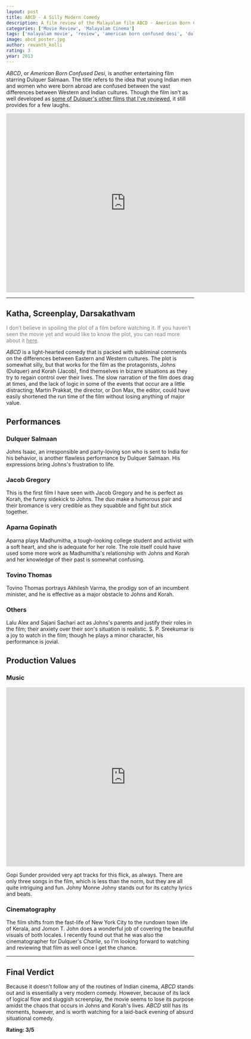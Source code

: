 ```yaml
---
layout: post
title: ABCD - A Silly Modern Comedy
description: A film review of the Malayalam film ABCD - American Born Confused Desi
categories: ['Movie Review', 'Malayalam Cinema']
tags: ['malayalam movie', 'review', 'american born confused desi', 'dulquer salmaan', 'gopi sunder', 'aparna gopinath', 'abcd', 'jacob gregory', 'jomon t john', 'martin prakkat']
image: abcd_poster.jpg
author: revanth_kolli
rating: 3
year: 2013
---
```


<em>ABCD</em>, or <em>American Born Confused Desi</em>, is another entertaining film starring Dulquer Salmaan. The title refers to the idea that young Indian men and women who were born abroad are confused between the vast differences between Western and Indian cultures. Though the film isn't as well developed as <a href="http://manasulomaatalu.com/?s=dulquer+salmaan" target="_blank">some of Dulquer's other films that I've reviewed</a>, it still provides for a few laughs.
<iframe width="640" height="480" src="https://www.youtube.com/embed/u8FAQibcraY" frameborder="0" allowfullscreen></iframe>

<hr />

<h2><span class="review_header">Katha, Screenplay, Darsakathvam </span></h2>
<span style="color:#808080;">I don’t believe in spoiling the plot of a film before watching it. If you haven’t seen the movie yet and would like to know the plot, you can read more about it <a style="color:#808080;" href="https://en.wikipedia.org/wiki/ABCD:_American-Born_Confused_Desi#Plot" target="_blank">here</a>.</span>

<em>ABCD</em> is a light-hearted comedy that is packed with subliminal comments on the differences between Eastern and Western cultures. The plot is somewhat silly, but that works for the film as the protagonists, Johns (Dulquer) and Korah (Jacob), find themselves in bizarre situations as they try to regain control over their lives. The slow narration of the film does drag at times, and the lack of logic in some of the events that occur are a little distracting; Martin Prakkat, the director, or Don Max, the editor, could have easily shortened the run time of the film without losing anything of major value.
<h2><span class="review_header">Performances</span></h2>
<h3>Dulquer Salmaan</h3>
Johns Isaac, an irresponsible and party-loving son who is sent to India for his behavior, is another flawless performance by Dulquer Salmaan. His expressions bring Johns's frustration to life.
<h3>Jacob Gregory</h3>
This is the first film I have seen with Jacob Gregory and he is perfect as Korah, the funny sidekick to Johns. The duo make a humorous pair and their bromance is very credible as they squabble and fight but stick together.
<h3>Aparna Gopinath</h3>
Aparna plays Madhumitha, a tough-looking college student and activist with a soft heart, and she is adequate for her role. The role itself could have used some more work as Madhumitha's relationship with Johns and Korah and her knowledge of their past is somewhat confusing.
<h3>Tovino Thomas</h3>
Tovino Thomas portrays Akhilesh Varma, the prodigy son of an incumbent minister, and he is effective as a major obstacle to Johns and Korah.
<h3>Others</h3>
Lalu Alex and Sajani Sachari act as Johns's parents and justify their roles in the film; their anxiety over their son's situation is realistic. S. P. Sreekumar is a joy to watch in the film; though he plays a minor character, his performance is jovial.
<h2><span class="review_header">Production Values</span></h2>
<h3>Music</h3>
<iframe width="640" height="480" src="https://www.youtube.com/embed/X25Qy2RwGX4" frameborder="0" allowfullscreen></iframe>

Gopi Sunder provided very apt tracks for this flick, as always. There are only three songs in the film, which is less than the norm, but they are all quite intriguing and fun. Johny Monne Johny stands out for its catchy lyrics and beats.
<h3>Cinematography</h3>
The film shifts from the fast-life of New York City to the rundown town life of Kerala, and Jomon T. John does a wonderful job of covering the beautiful visuals of both locales. I recently found out that he was also the cinematographer for Dulquer's <em>Charlie</em>, so I'm looking forward to watching and reviewing that film as well once I get the chance.

<hr />

<h2><span class="review_header">Final Verdict</span></h2>
Because it doesn't follow any of the routines of Indian cinema, <em>ABCD</em> stands out and is essentially a very modern comedy. However, because of its lack of logical flow and sluggish screenplay, the movie seems to lose its purpose amidst the chaos that occurs in Johns and Korah's lives. <em>ABCD</em> still has its moments, however, and is worth watching for a laid-back evening of absurd situational comedy.

<strong>Rating: 3/5</strong>
